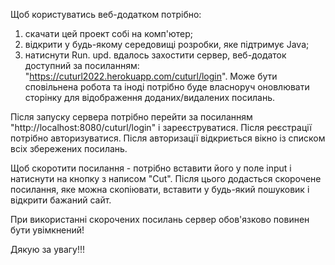 Щоб користуватись веб-додатком потрібно:
1) скачати цей проект собі на комп'ютер;
2) відкрити у будь-якому середовищі розробки, яке підтримує Java;
3) натиснути Run.
upd. вдалось захостити сервер, веб-додаток доступний за посиланням: "https://cuturl2022.herokuapp.com/cuturl/login". Може бути сповільнена робота та іноді потрібно буде власноруч оновлювати сторінку для відображення доданих/видалених посилань.

Після запуску сервера потрібно перейти за посиланням "http://localhost:8080/cuturl/login" і зареєструватися. Після реєстрації потрібно авторизуватися. Після авторизації відкриється вікно із списком всіх збережених посилань.

Щоб скоротити посилання - потрібно вставити його у поле input і натиснути на кнопку з написом "Cut". Після цього додасться скорочене посилання, яке можна скопіювати, вставити у будь-який пошуковик і відкрити бажаний сайт.

При використанні скорочених посилань сервер обов'язково повинен бути увімкнений! 

Дякую за увагу!!!

